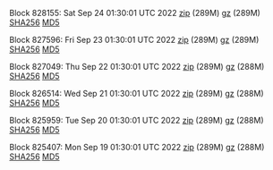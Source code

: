 Block 828155: Sat Sep 24 01:30:01 UTC 2022 [zip](https://files.01coin.io/mainnet/2022-09-24/bootstrap.dat.zip) (289M) [gz](https://files.01coin.io/mainnet/2022-09-24/bootstrap.dat.tar.gz) (289M) [SHA256](https://files.01coin.io/mainnet/2022-09-24/sha256.txt) [MD5](https://files.01coin.io/mainnet/2022-09-24/md5.txt)

Block 827596: Fri Sep 23 01:30:01 UTC 2022 [zip](https://files.01coin.io/mainnet/2022-09-23/bootstrap.dat.zip) (289M) [gz](https://files.01coin.io/mainnet/2022-09-23/bootstrap.dat.tar.gz) (289M) [SHA256](https://files.01coin.io/mainnet/2022-09-23/sha256.txt) [MD5](https://files.01coin.io/mainnet/2022-09-23/md5.txt)

Block 827049: Thu Sep 22 01:30:01 UTC 2022 [zip](https://files.01coin.io/mainnet/2022-09-22/bootstrap.dat.zip) (289M) [gz](https://files.01coin.io/mainnet/2022-09-22/bootstrap.dat.tar.gz) (288M) [SHA256](https://files.01coin.io/mainnet/2022-09-22/sha256.txt) [MD5](https://files.01coin.io/mainnet/2022-09-22/md5.txt)

Block 826514: Wed Sep 21 01:30:01 UTC 2022 [zip](https://files.01coin.io/mainnet/2022-09-21/bootstrap.dat.zip) (289M) [gz](https://files.01coin.io/mainnet/2022-09-21/bootstrap.dat.tar.gz) (288M) [SHA256](https://files.01coin.io/mainnet/2022-09-21/sha256.txt) [MD5](https://files.01coin.io/mainnet/2022-09-21/md5.txt)

Block 825959: Tue Sep 20 01:30:01 UTC 2022 [zip](https://files.01coin.io/mainnet/2022-09-20/bootstrap.dat.zip) (289M) [gz](https://files.01coin.io/mainnet/2022-09-20/bootstrap.dat.tar.gz) (288M) [SHA256](https://files.01coin.io/mainnet/2022-09-20/sha256.txt) [MD5](https://files.01coin.io/mainnet/2022-09-20/md5.txt)

Block 825407: Mon Sep 19 01:30:01 UTC 2022 [zip](https://files.01coin.io/mainnet/2022-09-19/bootstrap.dat.zip) (289M) [gz](https://files.01coin.io/mainnet/2022-09-19/bootstrap.dat.tar.gz) (288M) [SHA256](https://files.01coin.io/mainnet/2022-09-19/sha256.txt) [MD5](https://files.01coin.io/mainnet/2022-09-19/md5.txt)
